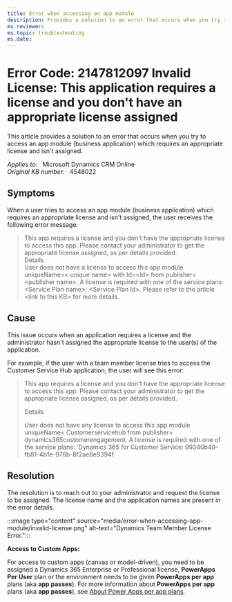 ```yaml
---
title: Error when accessing an app module
description: Provides a solution to an error that occurs when you try to access an app module.
ms.reviewer: 
ms.topic: troubleshooting
ms.date: 
---
```

# Error Code: 2147812097 Invalid License: This application requires a license and you don't have an appropriate license assigned

This article provides a solution to an error that occurs when you try to access an app module (business application) which requires an appropriate license and isn't assigned.

_Applies to:_ &nbsp; Microsoft Dynamics CRM Online  
_Original KB number:_ &nbsp; 4548022

## Symptoms

When a user tries to access an app module (business application) which requires an appropriate license and isn't assigned, the user receives the following error message:

> This app requires a license and you don't have the appropriate license to access this app. Please contact your administrator to get the appropriate license assigned, as per details provided.  
Details  
User does not have a license to access this app module uniqueName=< unique name> with Id=\<Id> from publisher=\<publisher name>. A license is required with one of the service plans: \<Service Plan name>: \<Service Plan Id>. Please refer to the article \<link to this KB> for more details.

## Cause

This issue occurs when an application requires a license and the administrator hasn't assigned the appropriate license to the user(s) of the application.

For example, if the user with a team member license tries to access the Customer Service Hub application, the user will see this error:

> This app requires a license and you don't have the appropriate license to access this app. Please contact your administrator to get the appropriate license assigned, as per details provided.  
>
>Details
>
> User does not have any license to access this app module uniqueName= Customerservicehub from publisher= dynamics365customerengagement. A license is required with one of the service plans: 'Dynamics 365 for Customer Service: 99340b49-fb81-4b1e-976b-8f2ae8e9394f

## Resolution

The resolution is to reach out to your administrator and request the license to be assigned. The license name and the application names are present in the error details.

:::image type="content" source="media/error-when-accessing-app-module/invalid-license.png" alt-text="Dynamics Team Member License Error.":::

**Access to Custom Apps:**

For access to custom apps (canvas or model-driven), you need to be assigned a Dynamics 365 Enterprise or Professional license, **PowerApps Per User** plan or the environment needs to be given **PowerApps per app** plans (aka **app passes**). For more information about **PowerApps per app** plans (aka **app passes**), see [About Power Apps per app plans](/power-platform/admin/about-powerapps-perapp).
